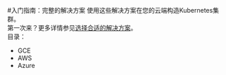 #入门指南：完整的解决方案
使用这些解决方案在您的云端构造Kubernetes集群。  
第一次来？更多详情参见[选择合适的解决方案]()。   
目录：

 - GCE
 - AWS
 - Azure